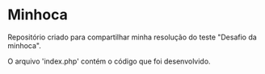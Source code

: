 # Minhoca
 Repositório criado para compartilhar minha resolução do teste "Desafio da minhoca".

 O arquivo 'index.php' contém o código que foi desenvolvido.
